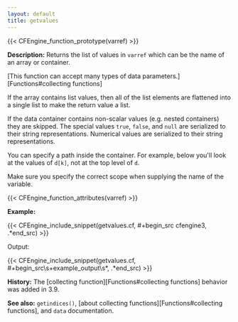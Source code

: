```yaml
---
layout: default
title: getvalues
---
```


{{< CFEngine_function_prototype(varref) >}}

**Description:** Returns the list of values in `varref` which can be
the name of an array or container.

[This function can accept many types of data parameters.][Functions#collecting functions]

If the array contains list values, then all of the list elements are flattened
into a single list to make the return value a list.

If the data container contains non-scalar values (e.g. nested
containers) they are skipped.  The special values `true`, `false`, and
`null` are serialized to their string representations.  Numerical
values are serialized to their string representations.

You can specify a path inside the container. For example, below you'll
look at the values of `d[k]`, not at the top level of `d`.

Make sure you specify the correct scope when supplying the name of the
variable.

{{< CFEngine_function_attributes(varref) >}}

**Example:**

{{< CFEngine_include_snippet(getvalues.cf, #\+begin_src cfengine3, .*end_src) >}}

Output:

{{< CFEngine_include_snippet(getvalues.cf, #\+begin_src\s+example_output\s*, .*end_src) >}}

**History:** The [collecting function][Functions#collecting functions] behavior was added in 3.9.

**See also:** `getindices()`, [about collecting functions][Functions#collecting functions], and `data` documentation.
